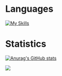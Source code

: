 Languages
======
[![My Skills](https://skillicons.dev/icons?i=c,cs,cpp,css,dotnet,go,html,js,lua,php,py)](https://skillicons.dev)

Statistics
======
[![Anurag's GitHub stats](https://github-readme-stats.vercel.app/api?username=keithgdr)](https://github.com/anuraghazra/github-readme-stats)

![](https://komarev.com/ghpvc/?username=keithgdr)

<!--
**Drixevel/drixevel** is a ✨ _special_ ✨ repository because its `README.md` (this file) appears on your GitHub profile.

Here are some ideas to get you started:

- 🔭 I’m currently working on ...
- 🌱 I’m currently learning ...
- 👯 I’m looking to collaborate on ...
- 🤔 I’m looking for help with ...
- 💬 Ask me about ...
- 📫 How to reach me: ...
- 😄 Pronouns: ...
- ⚡ Fun fact: ...
-->
